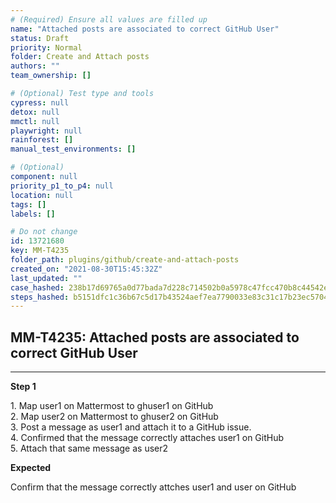 ```yaml
---
# (Required) Ensure all values are filled up
name: "Attached posts are associated to correct GitHub User"
status: Draft
priority: Normal
folder: Create and Attach posts
authors: ""
team_ownership: []

# (Optional) Test type and tools
cypress: null
detox: null
mmctl: null
playwright: null
rainforest: []
manual_test_environments: []

# (Optional)
component: null
priority_p1_to_p4: null
location: null
tags: []
labels: []

# Do not change
id: 13721680
key: MM-T4235
folder_path: plugins/github/create-and-attach-posts
created_on: "2021-08-30T15:45:32Z"
last_updated: ""
case_hashed: 238b17d69765a0d77bada7d228c714502b0a5978c47fcc470b8c44542e0d71cc184dcfb69ac4d1f22d2496b59efba6e3
steps_hashed: b5151dfc1c36b67c5d17b43524aef7ea7790033e83c31c17b23ec570474af36bb928d993690a05bd45ee13491662b32a
---
```


## MM-T4235: Attached posts are associated to correct GitHub User

---

**Step 1**

1\. Map user1 on Mattermost to ghuser1 on GitHub\
2\. Map user2 on Mattermost to ghuser2 on GitHub\
3\. Post a message as user1 and attach it to a GitHub issue.\
4\. Confirmed that the message correctly attaches user1 on GitHub\
5\. Attach that same message as user2

**Expected**

Confirm that the message correctly attches user1 and user on GitHub
